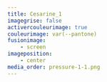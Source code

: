 ```yaml
---
title: Cesarine_1
imagegrise: false
activercouleurimage: true
couleurimage: var(--pantone)
fusionimage:
    - screen
imageposition:
    - center
media_order: pressure-1-1.png
---
```


